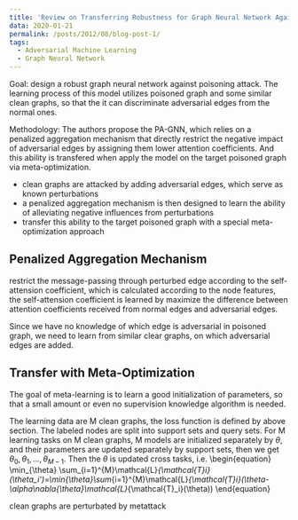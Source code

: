 ```yaml
---
title: 'Review on Transferring Robustness for Graph Neural Network Against Poisoning Attacks'
data: 2020-01-21
permalink: /posts/2012/08/blog-post-1/
tags:
  - Adversarial Machine Learning
  - Graph Neural Network
---
```



Goal: design a robust graph neural network against poisoning attack. The learning process of this model utilizes poisoned graph and some similar clean graphs, so that the it can discriminate adversarial edges from the normal ones.

Methodology: The authors propose the PA-GNN, which relies on a penalized aggregation mechanism that directly restrict the negative impact of adversarial edges by assigning them lower attention coefficients. And this ability is transfered when apply the model on the target poisoned graph via meta-optimization.

- clean graphs are attacked by adding adversarial edges, which serve as known perturbations
- a penalized aggregation mechanism is then designed to learn the ability of alleviating negative influences from perturbations
- transfer this ability to the target poisoned graph with a special meta-optimization approach

## Penalized Aggregation Mechanism
restrict the message-passing through perturbed edge according to the self-attension coefficient, which is calculated according to the node features, the self-attension coefficient is learned by maximize the difference between attention coefficients received from normal edges and adversarial edges.

Since we have no knowledge of which edge is adversarial in poisoned graph, we need to learn from similar clear graphs, on which adversarial edges are added.

## Transfer with Meta-Optimization
The goal of meta-learning is to learn a good initialization of parameters, so that a small amount or even no supervision knowledge algorithm is needed.

The learning data are M clean graphs, the loss function is defined by above section. The labeled nodes are split into support sets and query sets. For M learning tasks on M clean graphs, M models are initialized separately by $\theta$, and their parameters are updated separately by support sets, then we get ${\theta_0, \theta_1, ..., \theta_{M-1}}$. Then the $\theta$ is updated cross tasks, i.e.
\begin{equation}
\min_{\theta} \sum_{i=1}^{M}\mathcal{L}_{\mathcal{T}_i}(\theta_i')=\min_{\theta}\sum_{i=1}^{M}\mathcal{L}_{\mathcal{T}_i}(\theta-\alpha\nabla_{\theta}\mathcal{L}_{\mathcal{T}_i}(\theta))
\end{equation} 

clean graphs are perturbated by metattack